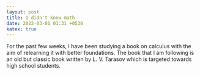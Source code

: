```yaml
---
layout: post
title: I didn't know math
date: 2022-03-01 01:31 +0530
katex: true
---
```


For the past few weeks, I have been studying a book on calculus with the aim of relearning it with better foundations. The book that I am following is an old but classic book written by L. V. Tarasov which is targeted towards high school students.